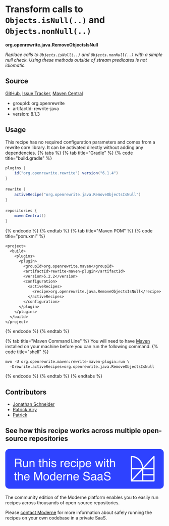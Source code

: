# Transform calls to `Objects.isNull(..)` and `Objects.nonNull(..)`

**org.openrewrite.java.RemoveObjectsIsNull**

_Replace calls to `Objects.isNull(..)` and `Objects.nonNull(..)` with a simple null check. Using these methods outside of stream predicates is not idiomatic._

## Source

[GitHub](https://github.com/openrewrite/rewrite/blob/main/rewrite-java/src/main/java/org/openrewrite/java/RemoveObjectsIsNull.java), [Issue Tracker](https://github.com/openrewrite/rewrite/issues), [Maven Central](https://central.sonatype.com/artifact/org.openrewrite/rewrite-java/8.1.3/jar)

* groupId: org.openrewrite
* artifactId: rewrite-java
* version: 8.1.3


## Usage

This recipe has no required configuration parameters and comes from a rewrite core library. It can be activated directly without adding any dependencies.
{% tabs %}
{% tab title="Gradle" %}
{% code title="build.gradle" %}
```groovy
plugins {
    id("org.openrewrite.rewrite") version("6.1.4")
}

rewrite {
    activeRecipe("org.openrewrite.java.RemoveObjectsIsNull")
}

repositories {
    mavenCentral()
}

```
{% endcode %}
{% endtab %}
{% tab title="Maven POM" %}
{% code title="pom.xml" %}
```markup
<project>
  <build>
    <plugins>
      <plugin>
        <groupId>org.openrewrite.maven</groupId>
        <artifactId>rewrite-maven-plugin</artifactId>
        <version>5.2.2</version>
        <configuration>
          <activeRecipes>
            <recipe>org.openrewrite.java.RemoveObjectsIsNull</recipe>
          </activeRecipes>
        </configuration>
      </plugin>
    </plugins>
  </build>
</project>
```
{% endcode %}
{% endtab %}

{% tab title="Maven Command Line" %}
You will need to have [Maven](https://maven.apache.org/download.cgi) installed on your machine before you can run the following command.
{% code title="shell" %}
```shell
mvn -U org.openrewrite.maven:rewrite-maven-plugin:run \
  -Drewrite.activeRecipes=org.openrewrite.java.RemoveObjectsIsNull
```
{% endcode %}
{% endtab %}
{% endtabs %}

## Contributors
* [Jonathan Schneider](jkschneider@gmail.com)
* [Patrick Viry](patrickviry@moderne.io)
* [Patrick](patway99@gmail.com)


## See how this recipe works across multiple open-source repositories

[![Moderne Link Image](/.gitbook/assets/ModerneRecipeButton.png)](https://app.moderne.io/recipes/org.openrewrite.java.RemoveObjectsIsNull)

The community edition of the Moderne platform enables you to easily run recipes across thousands of open-source repositories.

Please [contact Moderne](https://moderne.io/product) for more information about safely running the recipes on your own codebase in a private SaaS.
